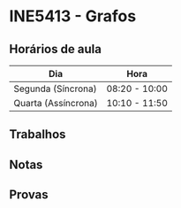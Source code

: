 # INE5413 - Grafos

## Horários de aula

| Dia                 | Hora          |
| ------------------- | ------------- |
| Segunda (Síncrona)  | 08:20 - 10:00 |
| Quarta (Assíncrona) | 10:10 - 11:50 |

## Trabalhos

## Notas

## Provas